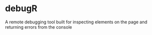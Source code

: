 debugR
======

A remote debugging tool built for inspecting elements on the page and returning errors from the console
